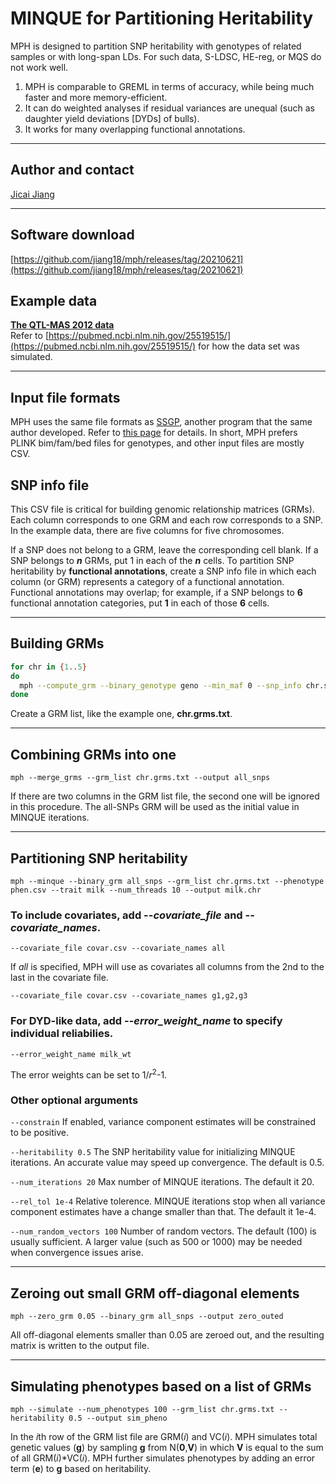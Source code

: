 # MINQUE for Partitioning Heritability
MPH is designed to partition SNP heritability with genotypes of related samples or with long-span LDs. For such data, S-LDSC, HE-reg, or MQS do not work well.
1. MPH is comparable to GREML in terms of accuracy, while being much faster and more memory-efficient.
2. It can do weighted analyses if residual variances are unequal (such as daughter yield deviations [DYDs] of bulls).
3. It works for many overlapping functional annotations.

---

## Author and contact
[Jicai Jiang](https://cals.ncsu.edu/animal-science/people/jicai-jiang)

---

## Software download
[https://github.com/jiang18/mph/releases/tag/20210621](https://github.com/jiang18/mph/releases/tag/20210621)

## Example data
[**The QTL-MAS 2012 data**](https://github.com/jiang18/mph/raw/main/QTL-MAS-2012.zip)  
Refer to [https://pubmed.ncbi.nlm.nih.gov/25519515/](https://pubmed.ncbi.nlm.nih.gov/25519515/) for how the data set was simulated.

---

## Input file formats
MPH uses the same file formats as [SSGP](https://sites.google.com/view/ssgp), another program that the same author developed. Refer to [this page](https://sites.google.com/view/ssgp/documentation/manual#h.p_QS3vj5saXQJZ) for details. In short, MPH prefers PLINK bim/fam/bed files for genotypes, and other input files are mostly CSV.

## SNP info file
This CSV file is critical for building genomic relationship matrices (GRMs). Each column corresponds to one GRM and each row corresponds to a SNP. In the example data, there are five columns for five chromosomes.

If a SNP does not belong to a GRM, leave the corresponding cell blank. If a SNP belongs to ***n*** GRMs, put 1 in each of the ***n*** cells. To partition SNP heritability by **functional annotations**, create a SNP info file in which each column (or GRM) represents a category of a functional annotation. Functional annotations may overlap; for example, if a SNP belongs to **6** functional annotation categories, put **1** in each of those **6** cells.

---

## Building GRMs
```sh
for chr in {1..5}
do
  mph --compute_grm --binary_genotype geno --min_maf 0 --snp_info chr.snp_info.csv --snp_weight $chr --num_threads 10 --out $chr
done
```
Create a GRM list, like the example one, **chr.grms.txt**.

---

## Combining GRMs into one
```
mph --merge_grms --grm_list chr.grms.txt --output all_snps
```
If there are two columns in the GRM list file, the second one will be ignored in this procedure. The all-SNPs GRM will be used as the initial value in MINQUE iterations. 

---

## Partitioning SNP heritability
```
mph --minque --binary_grm all_snps --grm_list chr.grms.txt --phenotype phen.csv --trait milk --num_threads 10 --output milk.chr
```

### To include covariates, add \-\-*covariate_file* and \-\-*covariate_names*.
```
--covariate_file covar.csv --covariate_names all
```
If *all* is specified, MPH will use as covariates all columns from the 2nd to the last in the covariate file.
```
--covariate_file covar.csv --covariate_names g1,g2,g3
```

### For DYD-like data, add \-\-*error_weight_name* to specify individual reliabilies.
```
--error_weight_name milk_wt
```
The error weights can be set to 1/*r*<sup>2</sup>-1.

### Other optional arguments
```--constrain``` If enabled, variance component estimates will be constrained to be positive.

```--heritability 0.5```
The SNP heritability value for initializing MINQUE iterations. An accurate value may speed up convergence. The default is 0.5.

```--num_iterations 20```
Max number of MINQUE iterations. The default it 20.

```--rel_tol 1e-4```
Relative tolerence. MINQUE iterations stop when all variance component estimates have a change smaller than that. The default it 1e-4.

```--num_random_vectors 100```
Number of random vectors. The default (100) is usually sufficient. A larger value (such as 500 or 1000) may be needed when convergence issues arise.

---

## Zeroing out small GRM off-diagonal elements
```
mph --zero_grm 0.05 --binary_grm all_snps --output zero_outed
```
All off-diagonal elements smaller than 0.05 are zeroed out, and the resulting matrix is written to the output file.

---

## Simulating phenotypes based on a list of GRMs
```
mph --simulate --num_phenotypes 100 --grm_list chr.grms.txt --heritability 0.5 --output sim_pheno
```
In the *i*th row of the GRM list file are GRM(*i*) and VC(*i*). MPH simulates total genetic values (**g**) by sampling **g** from N(**0**,**V**) in which **V** is equal to the sum of all GRM(*i*)\*VC(*i*). MPH further simulates phenotypes by adding an error term (**e**) to **g** based on heritability.
